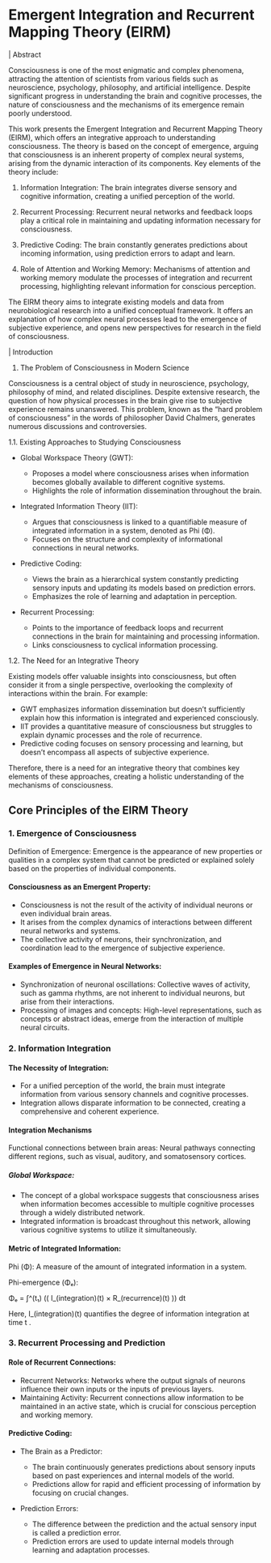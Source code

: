 
# Emergent Integration and Recurrent Mapping Theory (EIRM)

| Abstract

Consciousness is one of the most enigmatic and complex phenomena, attracting the attention of scientists from various fields such as neuroscience, psychology, philosophy, and artificial intelligence. Despite significant progress in understanding the brain and cognitive processes, the nature of consciousness and the mechanisms of its emergence remain poorly understood.

This work presents the Emergent Integration and Recurrent Mapping Theory (EIRM), which offers an integrative approach to understanding consciousness. The theory is based on the concept of emergence, arguing that consciousness is an inherent property of complex neural systems, arising from the dynamic interaction of its components. Key elements of the theory include:



1. Information Integration: The brain integrates diverse sensory and cognitive information, creating a unified perception of the world.

2. Recurrent Processing: Recurrent neural networks and feedback loops play a critical role in maintaining and updating information necessary for consciousness.

3. Predictive Coding: The brain constantly generates predictions about incoming information, using prediction errors to adapt and learn.

4. Role of Attention and Working Memory: Mechanisms of attention and working memory modulate the processes of integration and recurrent processing, highlighting relevant information for conscious perception.

The EIRM theory aims to integrate existing models and data from neurobiological research into a unified conceptual framework. It offers an explanation of how complex neural processes lead to the emergence of subjective experience, and opens new perspectives for research in the field of consciousness.

| Introduction

1. The Problem of Consciousness in Modern Science

Consciousness is a central object of study in neuroscience, psychology, philosophy of mind, and related disciplines. Despite extensive research, the question of how physical processes in the brain give rise to subjective experience remains unanswered. This problem, known as the “hard problem of consciousness” in the words of philosopher David Chalmers, generates numerous discussions and controversies.


1.1. Existing Approaches to Studying Consciousness

   - Global Workspace Theory (GWT):
       - Proposes a model where consciousness arises when information becomes globally available to different cognitive systems.
       - Highlights the role of information dissemination throughout the brain.

   - Integrated Information Theory (IIT):
       - Argues that consciousness is linked to a quantifiable measure of integrated information in a system, denoted as Phi (Φ).
       - Focuses on the structure and complexity of informational connections in neural networks.

   - Predictive Coding:
       - Views the brain as a hierarchical system constantly predicting sensory inputs and updating its models based on prediction errors.
       - Emphasizes the role of learning and adaptation in perception.

   - Recurrent Processing:
       - Points to the importance of feedback loops and recurrent connections in the brain for maintaining and processing information.
       - Links consciousness to cyclical information processing.

1.2. The Need for an Integrative Theory

Existing models offer valuable insights into consciousness, but often consider it from a single perspective, overlooking the complexity of interactions within the brain. For example:

   - GWT emphasizes information dissemination but doesn’t sufficiently explain how this information is integrated and experienced consciously.
   - IIT provides a quantitative measure of consciousness but struggles to explain dynamic processes and the role of recurrence.
   - Predictive coding focuses on sensory processing and learning, but doesn’t encompass all aspects of subjective experience.

Therefore, there is a need for an integrative theory that combines key elements of these approaches, creating a holistic understanding of the mechanisms of consciousness.

## Core Principles of the EIRM Theory
### 1. Emergence of Consciousness

Definition of Emergence: Emergence is the appearance of new properties or qualities in a complex system that cannot be predicted or explained solely based on the properties of individual components.

#### Consciousness as an Emergent Property:

   - Consciousness is not the result of the activity of individual neurons or even individual brain areas.
   - It arises from the complex dynamics of interactions between different neural networks and systems.
   - The collective activity of neurons, their synchronization, and coordination lead to the emergence of subjective experience.

#### Examples of Emergence in Neural Networks:

   - Synchronization of neuronal oscillations: Collective waves of activity, such as gamma rhythms, are not inherent to individual neurons, but arise from their interactions.
   - Processing of images and concepts: High-level representations, such as concepts or abstract ideas, emerge from the interaction of multiple neural circuits.

### 2. Information Integration
#### The Necessity of Integration:

   - For a unified perception of the world, the brain must integrate information from various sensory channels and cognitive processes.
   - Integration allows disparate information to be connected, creating a comprehensive and coherent experience.

#### Integration Mechanisms

Functional connections between brain areas: Neural pathways connecting different regions, such as visual, auditory, and somatosensory cortices.

##### Global Workspace:


   - The concept of a global workspace suggests that consciousness arises when information becomes accessible to multiple cognitive processes through a widely distributed network.
   - Integrated information is broadcast throughout this network, allowing various cognitive systems to utilize it simultaneously.

#### Metric of Integrated Information:

Phi (Φ): A measure of the amount of integrated information in a system.

Phi-emergence (Φₑ):

Φₑ = ∫[](t₀)^(t₁) (( I_(integration)(t) × R_(recurrence)(t) )) dt

Here, I_(integration)(t) quantifies the degree of information integration at time t .


### 3. Recurrent Processing and Prediction
#### Role of Recurrent Connections:

   - Recurrent Networks: Networks where the output signals of neurons influence their own inputs or the inputs of previous layers.
   - Maintaining Activity: Recurrent connections allow information to be maintained in an active state, which is crucial for conscious perception and working memory.

#### Predictive Coding:

   - The Brain as a Predictor:
       - The brain continuously generates predictions about sensory inputs based on past experiences and internal models of the world.
       - Predictions allow for rapid and efficient processing of information by focusing on crucial changes.

   - Prediction Errors:
       - The difference between the prediction and the actual sensory input is called a prediction error.
       - Prediction errors are used to update internal models through learning and adaptation processes.





